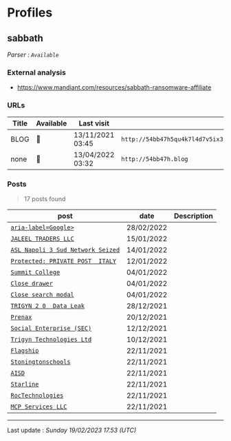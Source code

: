 # Profiles

## **sabbath**


_Parser : `Available`_

### External analysis
- https://www.mandiant.com/resources/sabbath-ransomware-affiliate

### URLs
| Title | Available | Last visit | fqdn | Screenshot 
|---|---|---|---|---|
| BLOG | 🔴 | 13/11/2021 03:45 | `http://54bb47h5qu4k7l4d7v5ix3i6ak6elysn3net4by4ihmvrhu7cvbskoqd.onion` | ❌ | 
| none | 🔴 | 13/04/2022 03:32 | `http://54bb47h.blog` | ❌ | 

### Posts

> 17 posts found

| post | date | Description
|---|---|---|
| [`aria-label=Google>`](https://google.com/search?q=aria-label%3DGoogle%3E) | 28/02/2022 |   |
| [`JALEEL TRADERS LLC`](https://google.com/search?q=JALEEL+TRADERS+LLC) | 15/01/2022 |   |
| [`ASL Napoli 3 Sud Network Seized`](https://google.com/search?q=ASL+Napoli+3+Sud+Network+Seized) | 14/01/2022 |   |
| [`Protected: PRIVATE POST  ITALY`](https://google.com/search?q=Protected%3A+PRIVATE+POST++ITALY) | 12/01/2022 |   |
| [`Summit College`](https://google.com/search?q=Summit+College) | 04/01/2022 |   |
| [`Close drawer`](https://google.com/search?q=Close+drawer) | 04/01/2022 |   |
| [`Close search modal`](https://google.com/search?q=Close+search+modal) | 04/01/2022 |   |
| [`TRIGYN 2 0  Data Leak`](https://google.com/search?q=TRIGYN+2+0+%7C+Data+Leak) | 28/12/2021 |   |
| [`Prenax`](https://google.com/search?q=Prenax) | 20/12/2021 |   |
| [`Social Enterprise (SEC)`](https://google.com/search?q=Social+Enterprise+%28SEC%29) | 12/12/2021 |   |
| [`Trigyn Technologies Ltd`](https://google.com/search?q=Trigyn+Technologies+Ltd) | 10/12/2021 |   |
| [`Flagship`](https://google.com/search?q=Flagship) | 22/11/2021 |   |
| [`Stoningtonschools`](https://google.com/search?q=Stoningtonschools) | 22/11/2021 |   |
| [`AISD`](https://google.com/search?q=AISD) | 22/11/2021 |   |
| [`Starline`](https://google.com/search?q=Starline) | 22/11/2021 |   |
| [`RocTechnologies`](https://google.com/search?q=RocTechnologies) | 22/11/2021 |   |
| [`MCP Services LLC`](https://google.com/search?q=MCP+Services+LLC) | 22/11/2021 |   |

 --- 


Last update : _Sunday 19/02/2023 17.53 (UTC)_
